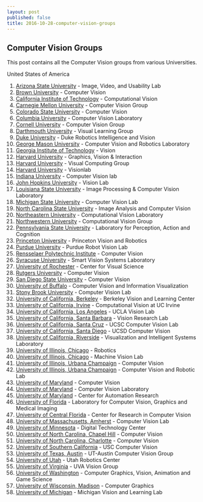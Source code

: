 ```yaml
---
layout: post
published: false
title: 2016-10-28-computer-vision-groups
---
```

## Computer Vision Groups

This post contains all the Computer Vision groups from various Universities.  

United States of America  

1. [Arizona State University](http://lab.engineering.asu.edu/ivulab/) - Image, Video, and Usability Lab  
2. [Brown University](https://vision.lems.brown.edu/) - Computer Vision  
3. [California Institute of Technology](http://www.vision.caltech.edu/) - Computational Vision  
4. [Carnegie Mellon University](http://vision.ri.cmu.edu/) - Computer Vision Group  
5. [Colorado State University](http://www.cs.colostate.edu/~vision/) - Computer Vision  
6. [Columbia University](http://www.cs.columbia.edu/CAVE/) - Computer Vision Laboratory  
7. [Cornell University](http://www.cs.cornell.edu/vision/) - Computer Vision Group  
8. [Darthmouth University](http://vlg.cs.dartmouth.edu/vlg.html) - Visual Learning Group  
9. [Duke University](http://driv.cs.duke.edu/) - Duke Robotics Intelligence and Vision  
10. [George Mason University](http://cs.gmu.edu/~kosecka/Vision-Robotics/vision-robotics.html) - Computer Vision and Robotics Laboratory  
11. [Georgia Institute of Technology](http://www.cc.gatech.edu/computing/vision/) - Vision  
12. [Harvard University](http://gvi.seas.harvard.edu/) - Graphics, Vision & Interaction  
13. [Harvard University](http://vcg.seas.harvard.edu/) - Visual Computing Group  
14. [Harvard University](http://visionlab.harvard.edu/VisionLab/index.php) - Visionlab  
15. [Indiana University](http://vision.soic.indiana.edu/) - Computer Vision lab  
16. [John Hopkins University](http://vision.jhu.edu/) - Vision Lab  
17. [Louisiana State University](http://www.ece.lsu.edu/ipl/) - Image Processing & Computer Vision Laboratory  
18. [Michigan State University](http://cvlab.cse.msu.edu/) - Computer Vision Lab  
19. [North Carolina State University](http://www.ece.ncsu.edu/research/csp/iacv) - Image Analysis and Computer Vision  
20. [Northeastern University](http://www.northeastern.edu/cvl/) - Computational Vision Laboratory  
21. [Northwestern University](http://vision.eecs.northwestern.edu/) - Computational Vision Group  
22. [Pennsylvania State University](http://vision.cse.psu.edu/home/home.shtml) - Laboratory for Perception, Action and Cognition  
23. [Princeton University](https://vision.princeton.edu/) - Princeton Vision and Robotics  
24. [Purdue University](https://engineering.purdue.edu/RVL/) - Purdue Robot Vision Lab  
25. [Rensselaer Polytechnic Institute](http://www.vision.cs.rpi.edu/) - Computer Vision  
25. [Syracuse University](http://www.vision.syr.edu/) - Smart Vision Systems Laboratory  
26. [University of Rochester](http://www.cvs.rochester.edu/) - Center for Visual Science  
27. [Rutgers University](https://www.cs.rutgers.edu/research/groups/intelligent-systems/computer-vision) - Computer Vision  
28. [San Diego State University](http://cv.sdsu.edu/) - Computer Vision  
29. [University of Buffalo](http://www.cse.buffalo.edu/research/areas/comvision.php) - Computer Vision and Information Visualization  
30. [Stony Brook University](http://www3.cs.stonybrook.edu/~cvl/) - Computer Vision Lab  
31. [University of California, Berkeley](http://bvlc.eecs.berkeley.edu/) - Berkeley Vision and Learning Center  
32. [University of California, Irvine](http://vision.ics.uci.edu/) - Computational Vision at UC Irvine  
32. [University of California, Los Angeles](http://vision.ucla.edu/) - UCLA Vision Lab  
32. [University of California, Santa Barbara](https://vision.ece.ucsb.edu/) - Vision Research Lab  
32. [University of California, Santa Cruz](https://vision.soe.ucsc.edu/) - UCSC Computer Vision Lab  
32. [University of California, Santa Diego](http://vision.ucsd.edu/) - UCSD Computer Vision  
32. [University of California, Riverside](http://www.vislab.ucr.edu/) - Visualization and Intelligent Systems Laboratory  
32. [University of Illinois, Chicago](http://robotics.ece.uic.edu/) - Robotics  
32. [University of Illinois, Chicago](https://vision.uic.edu/) - Machine Vision Lab   
32. [University of Illinois, Urbana Champaign](http://vision.cs.illinois.edu/vision_website/) - Computer Vision  
32. [University of Illinois, Urbana Champaign](http://vision.ai.illinois.edu/) - Computer Vision and Robotic Lab  
32. [University of Maryland](https://www.cs.umd.edu/research-area/computer-vision) - Computer Vision  
32. [University of Maryland](http://www.cfar.umd.edu/cvl/) - Computer Vision Laboratory  
32. [University of Maryland](http://www.cfar.umd.edu/) - Center for Automation Research  
32. [University of Florida](https://www.cise.ufl.edu/research/cvgmi/) - Laboratory for Computer Vision, Graphics and Medical Imaging  
32. [University of Central Florida](http://crcv.ucf.edu/) - Center for Research in Computer Vision  
32. [University of Massachusetts, Amherst](http://vis-www.cs.umass.edu/) - Computer Vision Lab  
32. [University of Minnesota](https://www.dtc.umn.edu/core5.php) - Digital Technology Center  
32. [University of North Carolina, Chapel Hill](http://cs.unc.edu/research/areas/vision/) - Computer Vision  
32. [University of North Carolina, Charlotte](http://cs.uncc.edu/research-area/computer-vision) - Computer Vision  
32. [University of Southern California](http://iris.usc.edu/usc-computer-vision.html) - USC Computer Vision  
32. [University of Texas, Austin](http://www.cs.utexas.edu/~grauman/research/pubs.html) - UT-Austin Computer Vision Group  
32. [University of Utah](http://robotics.coe.utah.edu/) - Utah Robotics Center  
32. [University of Virginia](https://www.cs.virginia.edu/~vision/) - UVA Vision Group  
32. [University of Washington](https://www.cs.washington.edu/research/graphics) - Computer Graphics, Vision, Animation and Game Science  
32. [University of Wisconsin, Madison](http://research.cs.wisc.edu/graphics/GraphicsWeb/) - Computer Graphics  
24. [University of Michigan](https://vl-lab.eecs.umich.edu/) - Michigan Vision and Learning Lab  
